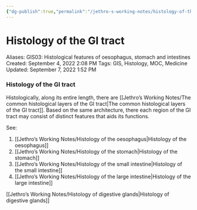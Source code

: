 ```yaml
---
{"dg-publish":true,"permalink":"/jethro-s-working-notes/histology-of-the-gi-tract/","dgPassFrontmatter":true}
---
```



# Histology of the GI tract

Aliases: GIS03: Histological features of oesophagus, stomach and intestines
Created: September 4, 2022 2:08 PM
Tags: GIS, Histology, MOC, Medicine
Updated: September 7, 2022 1:52 PM

### Histology of the GI tract

Histologically, along its entire length, there are [[Jethro’s Working Notes/The common histological layers of the GI tract\|The common histological layers of the GI tract]]. Based on the same architecture, there each region of the GI tract may consist of distinct features that aids its functions.

See:

1. [[Jethro’s Working Notes/Histology of the oesophagus\|Histology of the oesophagus]] 
2. [[Jethro’s Working Notes/Histology of the stomach\|Histology of the stomach]] 
3. [[Jethro’s Working Notes/Histology of the small intestine\|Histology of the small intestine]] 
4. [[Jethro’s Working Notes/Histology of the large intestine\|Histology of the large intestine]] 

[[Jethro’s Working Notes/Histology of digestive glands\|Histology of digestive glands]]